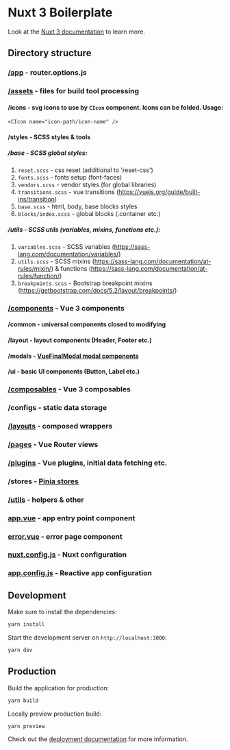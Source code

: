 # Nuxt 3 Boilerplate

Look at the [Nuxt 3 documentation](https://nuxt.com/docs/getting-started/introduction) to learn more.

## Directory structure

### [/app](https://nuxt.com/docs/guide/going-further/custom-routing#using-approuteroptions) - router.options.js

### [/assets](https://nuxt.com/docs/guide/directory-structure/assets) - files for build tool processing

#### /icons - svg icons to use by `CIcon` component. Icons can be folded. Usage:

```vue
<CIcon name="icon-path/icon-name" />
```

#### /styles - SCSS styles & tools

##### /base - SCSS global styles:

1. `reset.scss` - css reset (additional to 'reset-css')
2. `fonts.scss` - fonts setup (font-faces)
3. `vendors.scss` - vendor styles (for global libraries)
4. `transitions.scss` - vue transitions (https://vuejs.org/guide/built-ins/transition)
5. `base.scss` - html, body, base blocks styles
6. `blocks/index.scss` - global blocks (.container etc.)

##### /utils - SCSS utils (variables, mixins, functions etc.):

1. `variables.scss` - SCSS variables (https://sass-lang.com/documentation/variables/)
2. `utils.scss` - SCSS mixins (https://sass-lang.com/documentation/at-rules/mixin/) & functions (https://sass-lang.com/documentation/at-rules/function/)
3. `breakpoints.scss` - Bootstrap breakpoint mixins (https://getbootstrap.com/docs/5.2/layout/breakpoints/)

### [/components](https://nuxt.com/docs/guide/directory-structure/components) - Vue 3 components

#### /common - universal components closed to modifying

#### /layout - layout components (Header, Footer etc.)

#### /modals - [VueFinalModal modal components](https://vue-final-modal.org/api/components/vue-final-modal)

#### /ui - basic UI components (Button, Label etc.)

### [/composables](https://nuxt.com/docs/guide/directory-structure/composables) - Vue 3 composables

### /configs - static data storage

### [/layouts](https://nuxt.com/docs/guide/directory-structure/layouts) - composed wrappers

### [/pages](https://nuxt.com/docs/guide/directory-structure/pages) - Vue Router views

### [/plugins](https://nuxt.com/docs/guide/directory-structure/plugins) - Vue plugins, initial data fetching etc.

### /stores - [Pinia stores](https://pinia.vuejs.org/ssr/nuxt.html)

### [/utils](https://nuxt.com/docs/guide/directory-structure/utils) - helpers & other

### [app.vue](https://nuxt.com/docs/guide/directory-structure/app) - app entry point component

### [error.vue](https://nuxt.com/docs/guide/directory-structure/error) - error page component

### [nuxt.config.js](https://nuxt.com/docs/api/nuxt-config) - Nuxt configuration

### [app.config.js](https://nuxt.com/docs/guide/directory-structure/app-config) - Reactive app configuration

## Development

Make sure to install the dependencies:

```bash
yarn install
```

Start the development server on `http://localhost:3000`:

```bash
yarn dev
```

## Production

Build the application for production:

```bash
yarn build
```

Locally preview production build:

```bash
yarn preview
```

Check out the [deployment documentation](https://nuxt.com/docs/getting-started/deployment) for more information.
